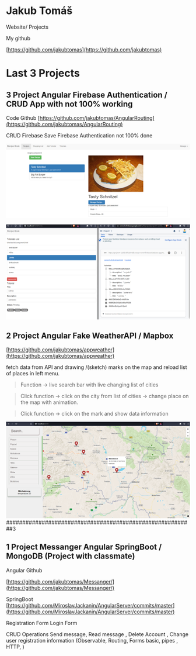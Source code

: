 # Jakub Tomáš 
Website/ Projects 


My github 

[https://github.com/jakubtomas](https://github.com/jakubtomas)


# Last 3 Projects


##  3 Project  Angular Firebase Authentication / CRUD App with not  100% working

Code Github
[https://github.com/jakubtomas/AngularRouting](https://github.com/jakubtomas/AngularRouting)


CRUD Firebase 
Save 
Firebase Authentication not 100% done

![Firebase](/images/three.png)


![Firebase 2](/images/firebase.png)

##  2 Project  Angular Fake WeatherAPI / Mapbox
[https://github.com/jakubtomas/appweather](https://github.com/jakubtomas/appweather)


fetch data from API and drawing /(sketch) marks on the map and reload list of places in left menu.

> Function -> live search bar with  live changing list of cities  

> Click function -> click on the city from list of cities -> change place on the map with animation.

> Click function  -> click on the mark and show data information 


![GitHub Logo](/images/weather.png)
 ##########################################################3

## 1 Project  Messanger Angular SpringBoot / MongoDB (Project with classmate)
Angular Github

[https://github.com/jakubtomas/Messanger/](https://github.com/jakubtomas/Messanger/)


SpringBoot 
[https://github.com/MiroslavJackanin/AngularServer/commits/master](https://github.com/MiroslavJackanin/AngularServer/commits/master)

Registration Form
Login Form

CRUD Operations
Send message, Read message , Delete Account , Change user registration information
(Observable, Routing, Forms basic, pipes , HTTP, )

